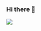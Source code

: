 ### Hi there 👋

<!--
**lazyingman/lazyingman** is a ✨ _special_ ✨ repository because its `README.md` (this file) appears on your GitHub profile.

Here are some ideas to get you started:

- 🔭 I’m currently working on ...
- 🌱 I’m currently learning ...
- 👯 I’m looking to collaborate on ...
- 🤔 I’m looking for help with ...
- 💬 Ask me about ...
- 📫 How to reach me: ...
- 😄 Pronouns: ...
- ⚡ Fun fact: ...
-->
![]([https://raw.githubusercontent.com/lazyingman/lazyingman/main/assets/github-contribution-grid-snake.svg](https://camo.githubusercontent.com/2a558abb4b6524bd36535ad7ae534948a1838b6b9f978691364204412a4c703b/68747470733a2f2f63646e312e7469616e6c69302e746f702f67682f616e7a686979752d632f616e7a686979752d632f6173736574732f6769746875622d636f6e747269627574696f6e2d677269642d736e616b652e737667))
